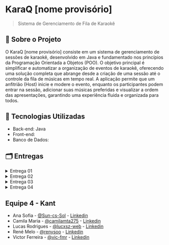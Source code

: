 # KaraQ [nome provisório]

> Sistema de Gerenciamento de Fila de Karaokê

## 📌 Sobre o Projeto
O KaraQ [nome provisório] consiste em um sistema de gerenciamento de sessões de karaokê, desenvolvido em Java e fundamentado nos princípios da Programação Orientada a Objetos (POO). O objetivo principal é simplificar e automatizar a organização de eventos de karaokê, oferecendo uma solução completa que abrange desde a criação de uma sessão até o controle da fila de músicas em tempo real. A aplicação permite que um anfitrião (Host) inicie e modere o evento, enquanto os participantes podem entrar na sessão, adicionar suas músicas preferidas e visualizar a ordem das apresentações, garantindo uma experiência fluida e organizada para todos.

## 🔧 Tecnologias Utilizadas

- Back-end: Java
- Front-end:
- Banco de Dados:

## 🗂️ Entregas

<details>
  <summary>Entrega 01</summary>
    
  ### Histórias de usuários

  - Documento: https://docs.google.com/document/d/1IFvm73vHbsO3gl7l72AiBhigJqb5kcNGL9uPeIZxxqs/edit?usp=sharing

 ### Protótipo Lo-Fi

  - Link protótipo figma: https://www.figma.com/design/LyXUdIbouOKrxDKlmoEArr/Prot%C3%B3tipo-Lo-fi--KaraQ-?node-id=0-1&t=EWGiLF5bN2I0hstu-1
  - Link Screencast youtube: https://youtu.be/6vqRQePJMvc
  - Link Screencast alternativo (Drive): https://drive.google.com/file/d/1CZbQ0-OU7feeF81PJM8lqcsiI8qBAj1g/view?usp=sharing
  - https://trello.com/b/Qt46Mgj6/equipe-4-karaq
</details>

<details>
  <summary>Entrega 02</summary>
  
  ### 2 Funcionalidades Implementadas
  - Link Screencast youtube: https://youtu.be/EmzqTwur95k
  - Issue/Bug Tracker 1 (Github): https://drive.google.com/file/d/1ifb4oiXXE2wI4W_kj5F0w_hyvJO1u2Hs/view?usp=drive_link
  - Issue/Bug Tracker 2 (Github): https://drive.google.com/file/d/1tpihUOwz2knCuZ8nn8REKV_hbypas1Ug/view?usp=drive_link
</details>

<details>
  <summary>Entrega 03</summary>
  
  ### 2 Funcionalidades Implementadas
  - Link Screencast youtube: 
  - Issue/Bug Tracker 1 (Github): 
  - Issue/Bug Tracker 2 (Github):
  - Issue/Bug Tracker 3 (Github):
  - Issue/Bug Tracker 4 (Github):
  - Link Screencast Testes youtube:
  
  
</details>

<details>
  <summary>Entrega 04</summary>
  
  
</details>

## Equipe 4 - Kant

- Ana Sofia - [@Sun-cs-Sol](https://github.com/Sun-cs-Sol) - [Linkedin](https://www.linkedin.com/in/ana-sofia-moura-27b003248/)
- Camila Maria - [@camilamta275](https://github.com/camilamta275) - [Linkedin](https://www.linkedin.com/in/camilamta275/)
- Lucas Rodrigues - [@lucxsz-web](https://github.com/lucxsz-web) - [Linkedin](https://www.linkedin.com/in/lucas-rodrigues-08261b2ba/)
- René Melo - [@renysoo](https://github.com/renysoo) - [Linkedin](https://www.linkedin.com/in/renelucena/)
- Victor Ferreira - [@vic-fmr](https://github.com/vic-fmr) - [Linkedin](https://www.linkedin.com/in/victor-ferreira-marques/)









